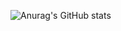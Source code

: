 ![Anurag's GitHub stats](https://github-readme-stats.vercel.app/api?username=anuraghazra&count_private=true&theme=dark)
